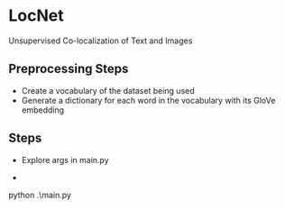 # LocNet
Unsupervised Co-localization of Text and Images

## Preprocessing Steps

- Create a vocabulary of the dataset being used
- Generate a dictionary for each word in the vocabulary with its GloVe embedding


## Steps

- Explore args in main.py
- ```python
python .\main.py
```
